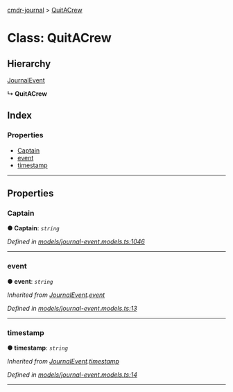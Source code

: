 [cmdr-journal](../README.md) > [QuitACrew](../classes/quitacrew.md)



# Class: QuitACrew

## Hierarchy


 [JournalEvent](journalevent.md)

**↳ QuitACrew**







## Index

### Properties

* [Captain](quitacrew.md#captain)
* [event](quitacrew.md#event)
* [timestamp](quitacrew.md#timestamp)



---
## Properties
<a id="captain"></a>

###  Captain

**●  Captain**:  *`string`* 

*Defined in [models/journal-event.models.ts:1046](https://github.com/chrisbruford/cmdr-journal/blob/1e4d048/src/models/journal-event.models.ts#L1046)*





___

<a id="event"></a>

###  event

**●  event**:  *`string`* 

*Inherited from [JournalEvent](journalevent.md).[event](journalevent.md#event)*

*Defined in [models/journal-event.models.ts:13](https://github.com/chrisbruford/cmdr-journal/blob/1e4d048/src/models/journal-event.models.ts#L13)*





___

<a id="timestamp"></a>

###  timestamp

**●  timestamp**:  *`string`* 

*Inherited from [JournalEvent](journalevent.md).[timestamp](journalevent.md#timestamp)*

*Defined in [models/journal-event.models.ts:14](https://github.com/chrisbruford/cmdr-journal/blob/1e4d048/src/models/journal-event.models.ts#L14)*





___


